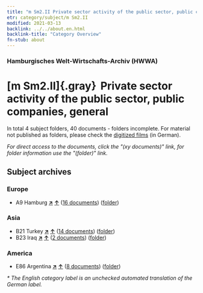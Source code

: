 ```yaml
---
title: "m Sm2.II Private sector activity of the public sector, public companies, general"
etr: category/subject/m Sm2.II
modified: 2021-03-13
backlink: ../../about.en.html
backlink-title: "Category Overview"
fn-stub: about
---
```


### Hamburgisches Welt-Wirtschafts-Archiv (HWWA)
# [m Sm2.II]{.gray}&#8201; Private sector activity of the public sector, public companies, general&#160; 





In total 4 subject folders, 40 documents - folders incomplete.
For material not published as folders, please check the [digitized films](/film/h1_sh) (in German).

_For direct access to the documents, click the "(xy documents)" link, for folder information use the "(folder)" link._

## Subject archives



### Europe

- A9 Hamburg [**&nearr;**](../../../geo/i/140905/about.en.html "Hamburg (all folders)") [**&uarr;**](../../../geo/about.en.html#A9 "Country category system") (<a href="https://pm20.zbw.eu/dfgview/sh/140905,144910" title="about: Hamburg : Private sector activity of the public sector, public companies, general" target="_blank">16 documents</a>) ([folder](http://purl.org/pressemappe20/folder/sh/140905,144910))

### Asia

- B21 Turkey [**&nearr;**](../../../geo/i/141111/about.en.html "Turkey (all folders)") [**&uarr;**](../../../geo/about.en.html#B21 "Country category system") (<a href="https://pm20.zbw.eu/dfgview/sh/141111,144910" title="about: Turkey : Private sector activity of the public sector, public companies, general" target="_blank">14 documents</a>) ([folder](http://purl.org/pressemappe20/folder/sh/141111,144910))
- B23 Iraq [**&nearr;**](../../../geo/i/141113/about.en.html "Iraq (all folders)") [**&uarr;**](../../../geo/about.en.html#B23 "Country category system") (<a href="https://pm20.zbw.eu/dfgview/sh/141113,144910" title="about: Iraq : Private sector activity of the public sector, public companies, general" target="_blank">2 documents</a>) ([folder](http://purl.org/pressemappe20/folder/sh/141113,144910))

### America

- E86 Argentina [**&nearr;**](../../../geo/i/141692/about.en.html "Argentina (all folders)") [**&uarr;**](../../../geo/about.en.html#E86 "Country category system") (<a href="https://pm20.zbw.eu/dfgview/sh/141692,144910" title="about: Argentina : Private sector activity of the public sector, public companies, general" target="_blank">8 documents</a>) ([folder](http://purl.org/pressemappe20/folder/sh/141692,144910))


_* The English category label is an unchecked automated translation of the German label._

